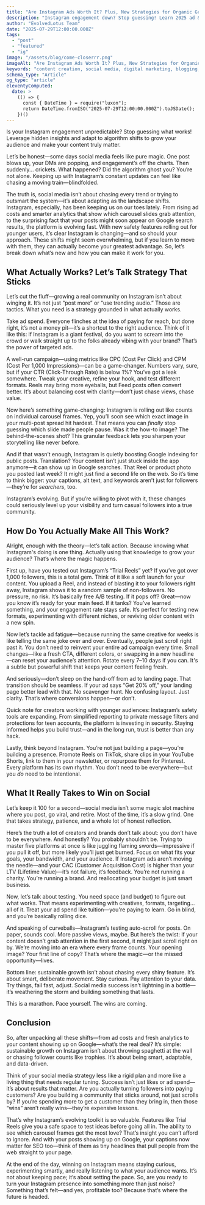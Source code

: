 ```yaml
---
title: "Are Instagram Ads Worth It? Plus, New Strategies for Organic Growth in 2025"
description: "Instagram engagement down? Stop guessing! Learn 2025 ad & organic strategies, leverage new insights, and truly grow your audience. "
author: "EvolvedLotus Team"
date: "2025-07-29T12:00:00.000Z"
tags:
  - "post"
  - "featured"
  - "ig"
image: "/assets/blog/come-closerrr.png"
imageAlt: "Are Instagram Ads Worth It? Plus, New Strategies for Organic Growth in 2025"
keywords: "content creation, social media, digital marketing, blogging, SEO, content strategy, social media marketing, online marketing"
schema_type: "Article"
og_type: "article"
eleventyComputed:
  date: >
    (() => {
      const { DateTime } = require("luxon");
      return DateTime.fromISO("2025-07-29T12:00:00.000Z").toJSDate();
    })()
---
```


Is your Instagram engagement unpredictable? Stop guessing what works! Leverage hidden insights and adapt to algorithm shifts to grow your audience and make your content truly matter.

Let’s be honest—some days social media feels like pure magic. One post blows up, your DMs are popping, and engagement’s off the charts. Then suddenly... crickets. What happened? Did the algorithm ghost you? You’re not alone. Keeping up with Instagram’s constant updates can feel like chasing a moving train—blindfolded.

The truth is, social media isn’t about chasing every trend or trying to outsmart the system—it’s about adapting as the landscape shifts. Instagram, especially, has been keeping us on our toes lately. From rising ad costs and smarter analytics that show which carousel slides grab attention, to the surprising fact that your posts might soon appear on Google search results, the platform is evolving fast. With new safety features rolling out for younger users, it’s clear Instagram is changing—and so should your approach. These shifts might seem overwhelming, but if you learn to move with them, they can actually become your greatest advantage. So, let’s break down what’s new and how you can make it work for you.







## **What Actually Works? Let’s Talk Strategy That Sticks**

Let’s cut the fluff—growing a real community on Instagram isn’t about winging it. It’s not just “post more” or “use trending audio.” Those are tactics. What you need is a strategy grounded in what actually works.

Take ad spend. Everyone flinches at the idea of paying for reach, but done right, it’s not a money pit—it’s a shortcut to the right audience. Think of it like this: if Instagram is a giant festival, do you want to scream into the crowd or walk straight up to the folks already vibing with your brand? That’s the power of targeted ads.

A well-run campaign—using metrics like CPC (Cost Per Click) and CPM (Cost Per 1,000 Impressions)—can be a game-changer. Numbers vary, sure, but if your CTR (Click-Through Rate) is below 1%? You’ve got a leak somewhere. Tweak your creative, refine your hook, and test different formats. Reels may bring more eyeballs, but Feed posts often convert better. It’s about balancing cost with clarity—don’t just chase views, chase value.

Now here’s something game-changing: Instagram is rolling out like counts on individual carousel frames. Yep, you’ll soon see which exact image in your multi-post spread hit hardest. That means you can *finally* stop guessing which slide made people pause. Was it the how-to image? The behind-the-scenes shot? This granular feedback lets you sharpen your storytelling like never before.

And if that wasn’t enough, Instagram is quietly boosting Google indexing for public posts. Translation? Your content isn’t just stuck inside the app anymore—it can show up in Google searches. That Reel or product photo you posted last week? It might just find a second life on the web. So it’s time to think bigger: your captions, alt text, and keywords aren’t just for followers—they’re for *searchers*, too.

Instagram’s evolving. But if you’re willing to pivot with it, these changes could seriously level up your visibility and turn casual followers into a true community.







## **How Do You Actually Make All This Work?**

Alright, enough with the theory—let’s talk action. Because knowing what Instagram's doing is one thing. Actually using that knowledge to grow your audience? That’s where the magic happens.

First up, have you tested out Instagram’s “Trial Reels” yet? If you’ve got over 1,000 followers, this is a total gem. Think of it like a soft launch for your content. You upload a Reel, and instead of blasting it to your followers right away, Instagram shows it to a random sample of non-followers. No pressure, no risk. It’s basically free A/B testing. If it pops off? Great—now you know it’s ready for your main feed. If it tanks? You’ve learned something, and your engagement rate stays safe. It’s perfect for testing new formats, experimenting with different niches, or reviving older content with a new spin.

Now let’s tackle ad fatigue—because running the same creative for weeks is like telling the same joke over and over. Eventually, people just scroll right past it. You don’t need to reinvent your entire ad campaign every time. Small changes—like a fresh CTA, different colors, or swapping in a new headline—can reset your audience’s attention. Rotate every 7–10 days if you can. It's a subtle but powerful shift that keeps your content feeling fresh.

And seriously—don’t sleep on the hand-off from ad to landing page. That transition should be seamless. If your ad says “Get 20% off,” your landing page better lead with that. No scavenger hunt. No confusing layout. Just clarity. That’s where conversions happen—or don’t.

Quick note for creators working with younger audiences: Instagram’s safety tools are expanding. From simplified reporting to private message filters and protections for teen accounts, the platform is investing in security. Staying informed helps you build trust—and in the long run, trust is better than any hack.

Lastly, think beyond Instagram. You’re not just building a page—you’re building a presence. Promote Reels on TikTok, share clips in your YouTube Shorts, link to them in your newsletter, or repurpose them for Pinterest. Every platform has its own rhythm. You don’t need to be everywhere—but you *do* need to be intentional.







## What It Really Takes to Win on Social

Let’s keep it 100 for a second—social media isn’t some magic slot machine where you post, go viral, and retire. Most of the time, it’s a slow grind. One that takes strategy, patience, and a whole lot of honest reflection.

Here’s the truth a lot of creators and brands don’t talk about: you don’t have to be everywhere. And honestly? You probably shouldn’t be. Trying to master five platforms at once is like juggling flaming swords—impressive if you pull it off, but more likely you’ll just get burned. Focus on what fits your goals, your bandwidth, and your audience. If Instagram ads aren’t moving the needle—and your CAC (Customer Acquisition Cost) is higher than your LTV (Lifetime Value)—it’s not failure, it’s feedback. You’re not running a charity. You’re running a brand. And reallocating your budget is just smart business.

Now, let’s talk about testing. You need space (and budget) to figure out what works. That means experimenting with creatives, formats, targeting… all of it. Treat your ad spend like tuition—you're paying to learn. Go in blind, and you’re basically rolling dice.

And speaking of curveballs—Instagram’s testing auto-scroll for posts. On paper, sounds cool. More passive views, maybe. But here’s the twist: if your content doesn’t grab attention in the first second, it might just scroll right on by. We’re moving into an era where every frame counts. Your opening image? Your first line of copy? That’s where the magic—or the missed opportunity—lives.

Bottom line: sustainable growth isn’t about chasing every shiny feature. It’s about smart, deliberate movement. Stay curious. Pay attention to your data. Try things, fail fast, adjust. Social media success isn’t lightning in a bottle—it’s weathering the storm and building something that lasts.

This is a marathon. Pace yourself. The wins are coming.




## **Conclusion**

So, after unpacking all these shifts—from ad costs and fresh analytics to your content showing up on Google—what’s the real deal? It’s simple: sustainable growth on Instagram isn’t about throwing spaghetti at the wall or chasing follower counts like trophies. It’s about being smart, adaptable, and data-driven.

Think of your social media strategy less like a rigid plan and more like a living thing that needs regular tuning. Success isn’t just likes or ad spend—it’s about results that matter. Are you actually turning followers into paying customers? Are you building a community that sticks around, not just scrolls by? If you’re spending more to get a customer than they bring in, then those “wins” aren’t really wins—they’re expensive lessons.

That’s why Instagram’s evolving toolkit is so valuable. Features like Trial Reels give you a safe space to test ideas before going all in. The ability to see which carousel frames get the most love? That’s insight you can’t afford to ignore. And with your posts showing up on Google, your captions now matter for SEO too—think of them as tiny headlines that pull people from the web straight to your page.

At the end of the day, winning on Instagram means staying curious, experimenting smartly, and really listening to what your audience wants. It’s not about keeping pace; it’s about setting the pace. So, are you ready to turn your Instagram presence into something more than just noise? Something that’s felt—and yes, profitable too? Because that’s where the future is headed.
